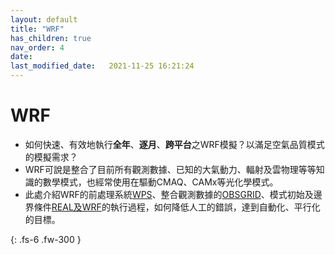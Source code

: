 ```yaml
---
layout: default
title: "WRF"
has_children: true
nav_order: 4
date:               
last_modified_date:   2021-11-25 16:21:24
---
```


# WRF
- 如何快速、有效地執行**全年**、**逐月**、**跨平台**之WRF模擬？以滿足空氣品質模式的模擬需求？
- WRF可說是整合了目前所有觀測數據、已知的大氣動力、輻射及雲物理等等知識的數學模式，也經常使用在驅動CMAQ、CAMx等光化學模式。
- 此處介紹WRF的前處理系統[WPS](https://sinotec2.github.io/jtd/docs/wind_models/WPS/)、整合觀測數據的[OBSGRID](https://sinotec2.github.io/jtd/docs/wind_models/OBSGRID/)、模式初始及邊界條件[REAL及WRF](https://sinotec2.github.io/jtd/docs/wind_models/REAL/)的執行過程，如何降低人工的錯誤，達到自動化、平行化的目標。

{: .fs-6 .fw-300 }
